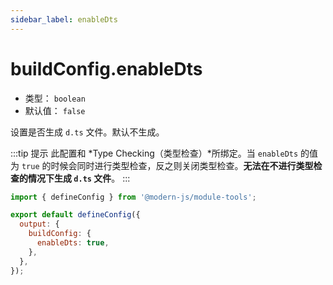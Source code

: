 ```yaml
---
sidebar_label: enableDts
---
```


# buildConfig.enableDts



* 类型： `boolean`
* 默认值： `false`

设置是否生成 `d.ts` 文件。默认不生成。

:::tip 提示
此配置和 *Type Checking（类型检查）*所绑定。当 `enableDts` 的值为 `true` 的时候会同时进行类型检查，反之则关闭类型检查。**无法在不进行类型检查的情况下生成 `d.ts` 文件**。
:::

```js title="modern.config.js"
import { defineConfig } from '@modern-js/module-tools';

export default defineConfig({
  output: {
    buildConfig: {
      enableDts: true,
    },
  },
});
```

